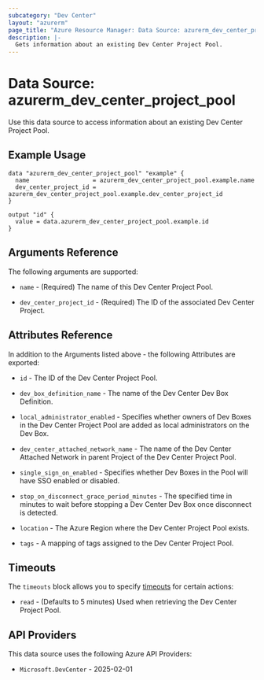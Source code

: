 ```yaml
---
subcategory: "Dev Center"
layout: "azurerm"
page_title: "Azure Resource Manager: Data Source: azurerm_dev_center_project_pool"
description: |-
  Gets information about an existing Dev Center Project Pool.
---
```


# Data Source: azurerm_dev_center_project_pool

Use this data source to access information about an existing Dev Center Project Pool.

## Example Usage

```hcl
data "azurerm_dev_center_project_pool" "example" {
  name                  = azurerm_dev_center_project_pool.example.name
  dev_center_project_id = azurerm_dev_center_project_pool.example.dev_center_project_id
}

output "id" {
  value = data.azurerm_dev_center_project_pool.example.id
}
```

## Arguments Reference

The following arguments are supported:

* `name` - (Required) The name of this Dev Center Project Pool.

* `dev_center_project_id` - (Required) The ID of the associated Dev Center Project.

## Attributes Reference

In addition to the Arguments listed above - the following Attributes are exported:

* `id` - The ID of the Dev Center Project Pool.

* `dev_box_definition_name` - The name of the Dev Center Dev Box Definition.

* `local_administrator_enabled` - Specifies whether owners of Dev Boxes in the Dev Center Project Pool are added as local administrators on the Dev Box.

* `dev_center_attached_network_name` - The name of the Dev Center Attached Network in parent Project of the Dev Center Project Pool.

* `single_sign_on_enabled` - Specifies whether Dev Boxes in the Pool will have SSO enabled or disabled.

* `stop_on_disconnect_grace_period_minutes` - The specified time in minutes to wait before stopping a Dev Center Dev Box once disconnect is detected.

* `location` - The Azure Region where the Dev Center Project Pool exists.

* `tags` - A mapping of tags assigned to the Dev Center Project Pool.

## Timeouts

The `timeouts` block allows you to specify [timeouts](https://www.terraform.io/language/resources/syntax#operation-timeouts) for certain actions:

* `read` - (Defaults to 5 minutes) Used when retrieving the Dev Center Project Pool.

## API Providers
<!-- This section is generated, changes will be overwritten -->
This data source uses the following Azure API Providers:

* `Microsoft.DevCenter` - 2025-02-01
